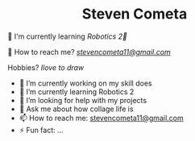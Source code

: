 <h1 align="center">Steven Cometa</h1>

📖 I'm currently learning *Robotics 2🤖*


📨 How to reach me? *stevencometa11@gmail.com*

   Hobbies? *Ilove to draw*
- 🔭 I’m currently working on my skill does
- 🌱 I’m currently learning Robotics 2
- 🤔 I’m looking for help with my projects
- 💬 Ask me about how collage life is
- 📫 How to reach me: stevencometa11@gmail.com
- ⚡ Fun fact: ...
